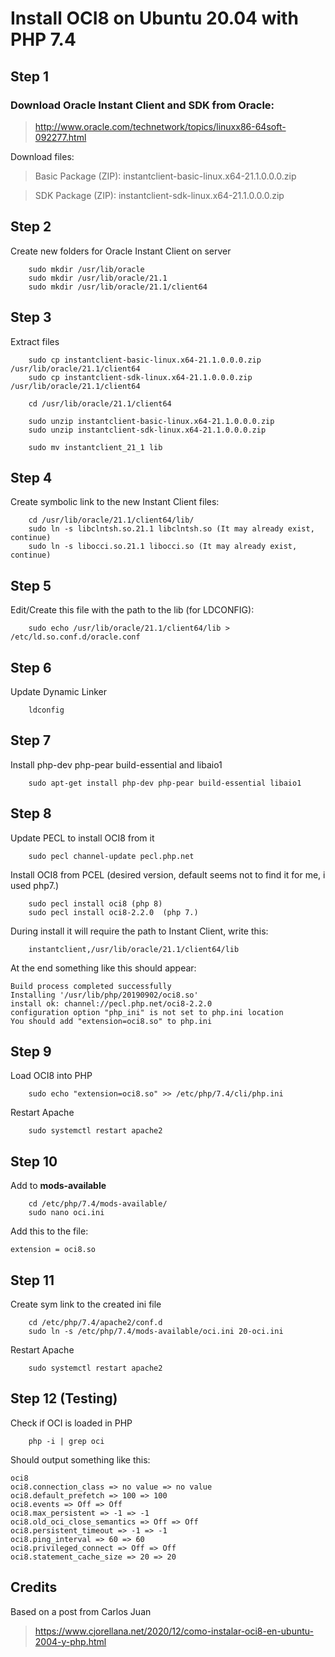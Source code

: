# Install OCI8 on Ubuntu 20.04 with PHP 7.4

## Step 1

### Download **Oracle Instant Client** and **SDK** from Oracle:

> http://www.oracle.com/technetwork/topics/linuxx86-64soft-092277.html

Download files:

> Basic Package (ZIP): instantclient-basic-linux.x64-21.1.0.0.0.zip

> SDK Package (ZIP): instantclient-sdk-linux.x64-21.1.0.0.0.zip
	
	
## Step 2

Create new folders for Oracle Instant Client on server

```
    sudo mkdir /usr/lib/oracle
    sudo mkdir /usr/lib/oracle/21.1
    sudo mkdir /usr/lib/oracle/21.1/client64
```

## Step 3

Extract files

```
    sudo cp instantclient-basic-linux.x64-21.1.0.0.0.zip /usr/lib/oracle/21.1/client64
    sudo cp instantclient-sdk-linux.x64-21.1.0.0.0.zip /usr/lib/oracle/21.1/client64

    cd /usr/lib/oracle/21.1/client64

    sudo unzip instantclient-basic-linux.x64-21.1.0.0.0.zip
    sudo unzip instantclient-sdk-linux.x64-21.1.0.0.0.zip

    sudo mv instantclient_21_1 lib
```

## Step 4

Create symbolic link to the new Instant Client files:

```
    cd /usr/lib/oracle/21.1/client64/lib/    
    sudo ln -s libclntsh.so.21.1 libclntsh.so (It may already exist, continue)
    sudo ln -s libocci.so.21.1 libocci.so (It may already exist, continue)
```

## Step 5

Edit/Create this file with the path to the lib (for LDCONFIG):

```
	sudo echo /usr/lib/oracle/21.1/client64/lib > /etc/ld.so.conf.d/oracle.conf
```

## Step 6

Update Dynamic Linker

```
	ldconfig
```

## Step 7

Install php-dev php-pear build-essential and libaio1

```
	sudo apt-get install php-dev php-pear build-essential libaio1
```

## Step 8

Update PECL to install OCI8 from it

```
	sudo pecl channel-update pecl.php.net
```

Install OCI8 from PCEL (desired version, default seems not to find it for me, i used php7.)

```
    sudo pecl install oci8 (php 8)
    sudo pecl install oci8-2.2.0  (php 7.)
```

During install it will require the path to Instant Client, write this:

```
	instantclient,/usr/lib/oracle/21.1/client64/lib
```

At the end something like this should appear:

```
Build process completed successfully
Installing '/usr/lib/php/20190902/oci8.so'
install ok: channel://pecl.php.net/oci8-2.2.0
configuration option "php_ini" is not set to php.ini location
You should add "extension=oci8.so" to php.ini
```

## Step 9

Load OCI8 into PHP

```
	sudo echo "extension=oci8.so" >> /etc/php/7.4/cli/php.ini
```

Restart Apache

```
	sudo systemctl restart apache2
```

## Step 10

Add to **mods-available**

```
	cd /etc/php/7.4/mods-available/
	sudo nano oci.ini
```

Add this to the file:

```
extension = oci8.so
```

## Step 11

Create sym link to the created ini file

```
	cd /etc/php/7.4/apache2/conf.d
	sudo ln -s /etc/php/7.4/mods-available/oci.ini 20-oci.ini
```

Restart Apache

```
	sudo systemctl restart apache2
```

## Step 12 (Testing)

Check if OCI is loaded in PHP

```
	php -i | grep oci
```

Should output something like this:

```
oci8
oci8.connection_class => no value => no value
oci8.default_prefetch => 100 => 100
oci8.events => Off => Off
oci8.max_persistent => -1 => -1
oci8.old_oci_close_semantics => Off => Off
oci8.persistent_timeout => -1 => -1
oci8.ping_interval => 60 => 60
oci8.privileged_connect => Off => Off
oci8.statement_cache_size => 20 => 20
```


## Credits

Based on a post from Carlos Juan

> https://www.cjorellana.net/2020/12/como-instalar-oci8-en-ubuntu-2004-y-php.html
